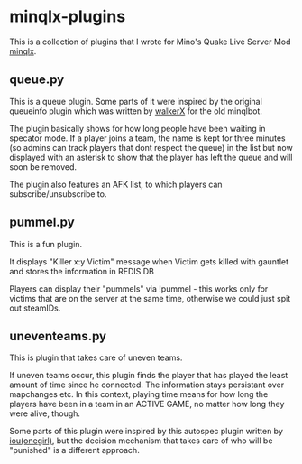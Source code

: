 # minqlx-plugins
This is a collection of plugins that I wrote for Mino's Quake Live Server Mod [minqlx](https://github.com/MinoMino/minqlx). 

## queue.py
This is a queue plugin. Some parts of it were inspired by the original queueinfo plugin which was
written by [walkerX](https://github.com/WalkerY/minqlbot-plugins/tree/queueinfo/plugins) for the old minqlbot.

The plugin basically shows for how long people have been waiting in specator
mode. If a player joins a team, the name is kept for three minutes (so admins
can track players that dont respect the queue) in the list but now displayed
with an asterisk to show that the player has left the queue and will soon be
removed.

The plugin also features an AFK list, to which players can 
subscribe/unsubscribe to.

## pummel.py
This is a fun plugin.

It displays "Killer x:y Victim" message when Victim gets killed with gauntlet
and stores the information in REDIS DB

Players can display their "pummels" via !pummel - this works only for victims
that are on the server at the same time, otherwise we could just spit out
steamIDs.

## uneventeams.py
This is plugin that takes care of uneven teams.

If uneven teams occur, this plugin finds the player that has played the least amount of time since he connected. The information stays persistant over mapchanges etc. In this context, playing time means for how long the players have been in a team in an ACTIVE GAME, no matter how long they were alive, though.

Some parts of this plugin were inspired by this autospec plugin written by [iou(onegirl)](https://github.com/dsverdlo/minqlx-plugins/blob/master/autospec.py), but the decision mechanism that takes care of who will be "punished" is a different approach.
